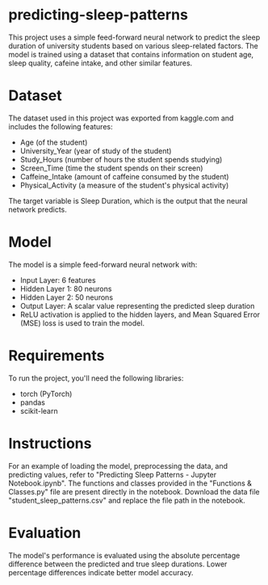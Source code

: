 # predicting-sleep-patterns
This project uses a simple feed-forward neural network to predict the sleep duration of university students based on various sleep-related factors. The model is trained using a dataset that contains information on student age, sleep quality, cafeine intake, and other similar features.

# Dataset
The dataset used in this project was exported from kaggle.com and includes the following features:

- Age (of the student)
- University_Year (year of study of the student)
- Study_Hours (number of hours the student spends studying)
- Screen_Time (time the student spends on their screen)
- Caffeine_Intake (amount of caffeine consumed by the student)
- Physical_Activity (a measure of the student's physical activity)

The target variable is Sleep Duration, which is the output that the neural network predicts.

# Model
The model is a simple feed-forward neural network with:

- Input Layer: 6 features
- Hidden Layer 1: 80 neurons
- Hidden Layer 2: 50 neurons
- Output Layer: A scalar value representing the predicted sleep duration
- ReLU activation is applied to the hidden layers, and Mean Squared Error (MSE) loss is used to train the model.

# Requirements
To run the project, you'll need the following libraries:

- torch (PyTorch)
- pandas
- scikit-learn

# Instructions
For an example of loading the model, preprocessing the data, and predicting values, refer to "Predicting Sleep Patterns - Jupyter Notebook.ipynb". The functions and classes provided in the "Functions & Classes.py" file are present directly in the notebook.
Download the data file "student_sleep_patterns.csv" and replace the file path in the notebook.

# Evaluation
The model's performance is evaluated using the absolute percentage difference between the predicted and true sleep durations. Lower percentage differences indicate better model accuracy.
